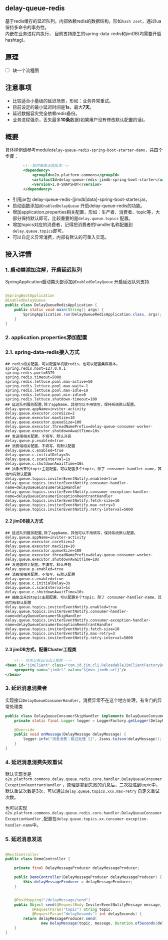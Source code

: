 ## delay-queue-redis

基于redis缓存的延迟队列，内部依赖redis的数据结构，形如```hash zset```，通过lua保持多命令的事务性。  
内嵌在业务进程内执行， 目前支持原生的spring-data-redis和jimDB(均需要开启hashtag)。

## 原理
- [ ] 缺一个流程图
## 注意事项

- 比较适合小量级的延迟场景，形如：业务异常重试。
- 目前设定的最小延迟时间是**1s**，最大**7天**。
- 延迟数据容灾完全依赖redis备份。
- 业务进程强杀，丢失最多**10条**数据(如果用户没有修改默认配置的话)。

## 概要

具体样例请参考module```delay-queue-redis-spring-boot-starter-demo```，共四个步骤：
```xml
        <!--暂时未发正式版本-->
        <dependency>
            <groupId>o2o.platform.commons</groupId>
            <artifactId>delay-queue-redis-jimdb-spring-boot-starter</artifactId>
            <version>1.0-SNAPSHOT</version>
        </dependency>
```
- 引用jar包 delay-queue-redis-[jimdb|data]-spring-boot-starter.jar。
- 启动函数添加```@EnabledDelayQueue``` 开启delay-queue-redis的功能。
- 增加application.properties相关配置，形如：生产者、消费者、topic等，大部分保持默认即可。比较重要的是```delay.queue.topics```
  配置。
- 增加topics对应的消费者，记得把消费者的handler名称配置到```delay.queue.topics```即可。
- 可以自定义异常消费，内部有默认的可重入实现。

## 接入详情

### 1. 启动类添加注解，开启延迟队列

SpringApplication启动类头部添加```@EnabledDelayQueue``` 开启延迟队列支持

```java

@SpringBootApplication
@EnabledDelayQueue
public class DelayQueueRedisApplication {
    public static void main(String[] args) {
        SpringApplication.run(DelayQueueRedisApplication.class, args);
    }
}
```

### 2. application.properties添加配置

### 2.1. spring-data-redis接入方式

```properties
## redis相关配置，可以配置单机版redis，也可以配置集群版本。
spring.redis.host=127.0.0.1
spring.redis.port=6379
spring.redis.timeout=5000
spring.redis.lettuce.pool.max-active=50
spring.redis.lettuce.pool.max-wait=-1
spring.redis.lettuce.pool.max-idle=10
spring.redis.lettuce.pool.min-idle=0
spring.redis.lettuce.shutdown-timeout=100
## 延迟队列服务配置,除了appName，其他可以不用填写，保持系统默认配置。
delay.queue.appName=inviter-activity
delay.queue.executor.coreSize=2
delay.queue.executor.maxSize=10
delay.queue.executor.queueSize=100
delay.queue.executor.threadNamePrefix=delay-queue-consumer-worker-
delay.queue.executor.shutdownAwaitTime=10s
## 发送端相关配置，不填写，默认开启
delay.queue.p.enabled=true
## 消费端相关配置，不填写，有默认配置
delay.queue.c.enabled=true
delay.queue.c.initialDelay=3s
delay.queue.c.scanInterval=1s
delay.queue.c.shutdownAwaitTime=10s
## 抽象出来的topic主题配置，可以配置多个topic，除了 consumer-handler-name，其他均有默认配置
delay.queue.topics.inviterEventNotify.enabled=true
delay.queue.topics.inviterEventNotify.consumer-handler-name=delayQueueConsumerSkipHandler
delay.queue.topics.inviterEventNotify.consumer-exception-handler-name=delayQueueConsumerExceptionReentrantHandler
delay.queue.topics.inviterEventNotify.fetch-size=10
delay.queue.topics.inviterEventNotify.max-retry=3
delay.queue.topics.inviterEventNotify.retry-interval=5000
```

#### 2.2 jimDB接入方式

```properties
## 延迟队列服务配置,除了appName，其他可以不用填写，保持系统默认配置。
delay.queue.appName=inviter-activity
delay.queue.executor.coreSize=2
delay.queue.executor.maxSize=10
delay.queue.executor.queueSize=100
delay.queue.executor.threadNamePrefix=delay-queue-consumer-worker-
delay.queue.executor.shutdownAwaitTime=10s
## 发送端相关配置，不填写，默认开启
delay.queue.p.enabled=true
## 消费端相关配置，不填写，有默认配置
delay.queue.c.enabled=true
delay.queue.c.initialDelay=3s
delay.queue.c.scanInterval=1s
delay.queue.c.shutdownAwaitTime=10s
## 抽象出来的topic主题配置，可以配置多个topic，除了 consumer-handler-name，其他均有默认配置
delay.queue.topics.inviterEventNotify.enabled=true
delay.queue.topics.inviterEventNotify.consumer-handler-name=delayQueueConsumerSkipHandler
delay.queue.topics.inviterEventNotify.consumer-exception-handler-name=delayQueueConsumerExceptionReentrantHandler
delay.queue.topics.inviterEventNotify.fetch-size=10
delay.queue.topics.inviterEventNotify.max-retry=3
delay.queue.topics.inviterEventNotify.retry-interval=5000
```

#### 2.3 jimDB方式，配置Cluster工程类

```xml
    <!-- 京东公有云redis集群 -->
<bean id="jimClient" class="com.jd.jim.cli.ReloadableJimClientFactoryBean">
    <property name="jimUrl" value="${mvn.jimdb.url}"/>
</bean>
```

### 3. 延迟消息消费者

实现接口```DelayQueueConsumerHandler```，消费异常不在这个地方处理，有专门的异常处理类

```java
public class DelayQueueConsumerSkipHandler implements DelayQueueConsumerHandler {
    private static final Logger logger = LoggerFactory.getLogger(DelayQueueConsumerSkipHandler.class);

    @Override
    public void onMessage(DelayMessage delayMessage) {
        logger.info("消息消费：跳过处理 {}", Jsons.toJson(delayMessage));
    }
}
```

### 4. 延迟消息消费失败重试

默认实现类是 ```o2o.platform.commons.delay.queue.redis.core.handler.DelayQueueConsumerExceptionReentrantHandler```
，原理是拿到失败的消息后，二次投递到topic中，默认重试次数是3次，可以通过```delay.queue.topics.xxx.max-retry```
自定义重试次数。  

也可以实现```o2o.platform.commons.delay.queue.redis.core.handler.DelayQueueConsumerExceptionHandler```
,配置在```delay.queue.topics.xx.consumer-exception-handler-name```中。

### 5. 延迟消息发送

```java

@RestController
public class DemoController {

    private final DelayMessageProducer delayMessageProducer;

    public DemoController(DelayMessageProducer delayMessageProducer) {
        this.delayMessageProducer = delayMessageProducer;
    }


    @PostMapping("/delayMessage/send")
    public Object send(@RequestBody InviterEventNotifyMessage message,
            @RequestParam("topic") String topic,
            @RequestParam("delaySeconds") int delaySeconds) {
        return delayMessageProducer.send(
                new DelayMessage(topic, message, Duration.ofSeconds(delaySeconds)));
    }
}
```